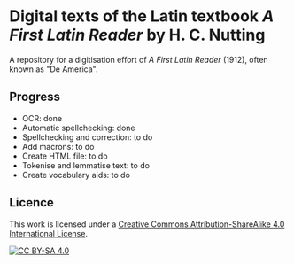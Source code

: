 # Digital texts of the Latin textbook _A First Latin Reader_ by H. C. Nutting

A repository for a digitisation effort of _A First Latin Reader_ (1912), often known as "De America".


## Progress
* OCR: done
* Automatic spellchecking: done
* Spellchecking and correction: to do
* Add macrons: to do
* Create HTML file: to do
* Tokenise and lemmatise text: to do
* Create vocabulary aids: to do

## Licence

This work is licensed under a [Creative Commons Attribution-ShareAlike 4.0 International License](http://creativecommons.org/licenses/by-sa/4.0/).

[![CC BY-SA 4.0][cc-by-sa-image]][cc-by-sa]

[cc-by-sa]: http://creativecommons.org/licenses/by-sa/4.0/
[cc-by-sa-image]: https://licensebuttons.net/l/by-sa/4.0/88x31.png
[cc-by-sa-shield]: https://img.shields.io/badge/License-CC%20BY--SA%204.0-lightgrey.svg
